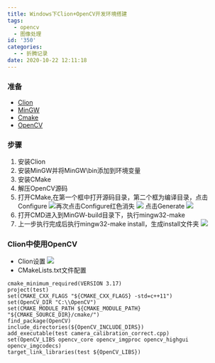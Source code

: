 ```yaml
---
title: Windows下Clion+OpenCV开发环境搭建
tags:
  - opencv
  - 图像处理
id: '350'
categories:
  - - 折腾记录
date: 2020-10-22 12:11:18
---
```


### 准备

*   [Clion](https://www.jetbrains.com/clion/ "Clion")
*   [MinGW](https://sourceforge.net/projects/mingw-w64/files/ "MinGW")
*   [Cmake](https://cmake.org/download/ "Cmake")
*   [OpenCV](https://opencv.org/releases/ "OpenCV")

### 步骤

1.  安装Clion
2.  安装MinGW并将MinGW\\bin添加到环境变量
3.  安装CMake
4.  解压OpenCV源码
5.  打开CMake,在第一个框中打开源码目录，第二个框为编译目录，点击Configure ![](https://cdn.jsdelivr.net/gh/taoidle/taoidle.github.io@master/assets/images/wp_editor_md_645ab42b1af5be15646efb3290064a98.jpg)再次点击Configure红色消失 ![](https://cdn.jsdelivr.net/gh/taoidle/taoidle.github.io@master/assets/images/wp_editor_md_e4af1ce913054df34ee86ef4408fde7e.jpg) 点击Generate ![](https://cdn.jsdelivr.net/gh/taoidle/taoidle.github.io@master/assets/images/wp_editor_md_3c90537c4260f5537ea63ea0f55eafc6.jpg)
6.  打开CMD进入到MinGW-build目录下，执行mingw32-make
7.  上一步执行完成后执行mingw32-make install，生成install文件夹 ![](https://cdn.jsdelivr.net/gh/taoidle/taoidle.github.io@master/assets/images/wp_editor_md_a5da3358b4fddbd6fc4dc897bd325052.jpg)

### Clion中使用OpenCV

*   Clion设置 ![](https://cdn.jsdelivr.net/gh/taoidle/taoidle.github.io@master/assets/images/wp_editor_md_ed7877bd36d1481e37c61faba10c778b.jpg)
*   CMakeLists.txt文件配置

```
cmake_minimum_required(VERSION 3.17)
project(test)
set(CMAKE_CXX_FLAGS "${CMAKE_CXX_FLAGS} -std=c++11")
set(OpenCV_DIR "C:\\OpenCV")
set(CMAKE_MODULE_PATH ${CMAKE_MODULE_PATH} "${CMAKE_SOURCE_DIR}/cmake/")
find_package(OpenCV)
include_directories(${OpenCV_INCLUDE_DIRS})
add_executable(test camera_calibration_correct.cpp)
set(OpenCV_LIBS opencv_core opencv_imgproc opencv_highgui opencv_imgcodecs)
target_link_libraries(test ${OpenCV_LIBS})
```